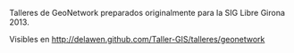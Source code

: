 Talleres de GeoNetwork preparados originalmente para la SIG Libre Girona 2013.

Visibles en http://delawen.github.com/Taller-GIS/talleres/geonetwork
